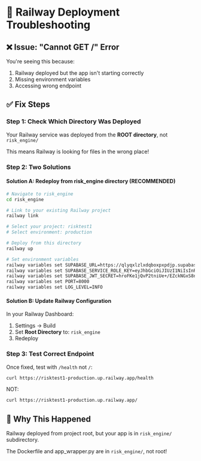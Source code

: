# 🔧 Railway Deployment Troubleshooting

## ❌ Issue: "Cannot GET /" Error

You're seeing this because:
1. Railway deployed but the app isn't starting correctly
2. Missing environment variables
3. Accessing wrong endpoint

## ✅ Fix Steps

### Step 1: Check Which Directory Was Deployed

Your Railway service was deployed from the **ROOT directory**, not `risk_engine/`

This means Railway is looking for files in the wrong place!

### Step 2: Two Solutions

#### Solution A: Redeploy from risk_engine directory (RECOMMENDED)

```bash
# Navigate to risk_engine
cd risk_engine

# Link to your existing Railway project
railway link

# Select your project: risktest1
# Select environment: production

# Deploy from this directory
railway up

# Set environment variables
railway variables set SUPABASE_URL=https://qlyqxlzlxdqboxpxpdjp.supabase.co
railway variables set SUPABASE_SERVICE_ROLE_KEY=eyJhbGciOiJIUzI1NiIsInR5cCI6IkpXVCJ9.eyJpc3MiOiJzdXBhYmFzZSIsInJlZiI6InFseXF4bHpseGRxYm94cHhwZGpwIiwicm9sZSI6InNlcnZpY2Vfcm9sZSIsImlhdCI6MTc1MDExOTA3MywiZXhwIjoyMDY1Njk1MDczfQ.Q5DzOuNAUu9591plbbtITiCfHulbg4-QYwS0uBvimuk
railway variables set SUPABASE_JWT_SECRET=hroFKe1jQvP2tniUe+/EZckNGxS8nta1x+BfkY9jOtqER90dMMqEteJZv7Ve7Ka5aG8Padj8+qrKNxktWCfWUA==
railway variables set PORT=8000
railway variables set LOG_LEVEL=INFO
```

#### Solution B: Update Railway Configuration

In your Railway Dashboard:
1. Settings → Build
2. Set **Root Directory** to: `risk_engine`
3. Redeploy

### Step 3: Test Correct Endpoint

Once fixed, test with `/health` not `/`:

```bash
curl https://risktest1-production.up.railway.app/health
```

NOT:
```bash
curl https://risktest1-production.up.railway.app/
```

## 📝 Why This Happened

Railway deployed from project root, but your app is in `risk_engine/` subdirectory.

The Dockerfile and app_wrapper.py are in `risk_engine/`, not root!

